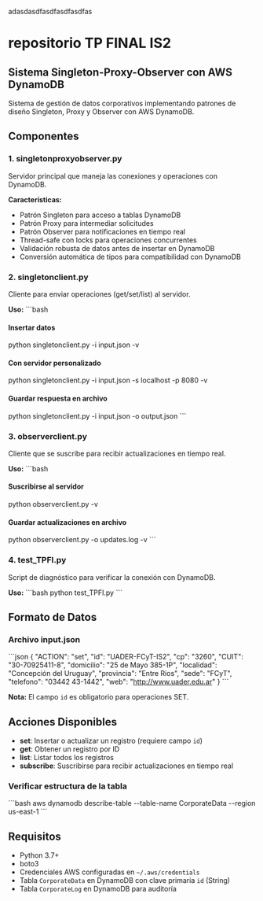 adasdasdfasdfasdfasdfas
# repositorio TP FINAL IS2

## Sistema Singleton-Proxy-Observer con AWS DynamoDB

Sistema de gestión de datos corporativos implementando patrones de diseño Singleton, Proxy y Observer con AWS DynamoDB.

## Componentes

### 1. singletonproxyobserver.py

Servidor principal que maneja las conexiones y operaciones con DynamoDB.

**Características:**

- Patrón Singleton para acceso a tablas DynamoDB
- Patrón Proxy para intermediar solicitudes
- Patrón Observer para notificaciones en tiempo real
- Thread-safe con locks para operaciones concurrentes
- Validación robusta de datos antes de insertar en DynamoDB
- Conversión automática de tipos para compatibilidad con DynamoDB

### 2. singletonclient.py

Cliente para enviar operaciones (get/set/list) al servidor.

**Uso:**
\`\`\`bash

#### Insertar datos

python singletonclient.py -i input.json -v

#### Con servidor personalizado

python singletonclient.py -i input.json -s localhost -p 8080 -v

#### Guardar respuesta en archivo

python singletonclient.py -i input.json -o output.json
\`\`\`

### 3. observerclient.py

Cliente que se suscribe para recibir actualizaciones en tiempo real.

**Uso:**
\`\`\`bash

#### Suscribirse al servidor

python observerclient.py -v

#### Guardar actualizaciones en archivo

python observerclient.py -o updates.log -v
\`\`\`

### 4. test_TPFI.py

Script de diagnóstico para verificar la conexión con DynamoDB.

**Uso:**
\`\`\`bash
python test_TPFI.py
\`\`\`

## Formato de Datos

### Archivo input.json

\`\`\`json
{
  "ACTION": "set",
  "id": "UADER-FCyT-IS2",
  "cp": "3260",
  "CUIT": "30-70925411-8",
  "domicilio": "25 de Mayo 385-1P",
  "localidad": "Concepción del Uruguay",
  "provincia": "Entre Rios",
  "sede": "FCyT",
  "telefono": "03442 43-1442",
  "web": "<http://www.uader.edu.ar>"
}
\`\`\`

**Nota:** El campo `id` es obligatorio para operaciones SET.

## Acciones Disponibles

- **set**: Insertar o actualizar un registro (requiere campo `id`)
- **get**: Obtener un registro por ID
- **list**: Listar todos los registros
- **subscribe**: Suscribirse para recibir actualizaciones en tiempo real

### Verificar estructura de la tabla

\`\`\`bash
aws dynamodb describe-table --table-name CorporateData --region us-east-1
\`\`\`

## Requisitos

- Python 3.7+
- boto3
- Credenciales AWS configuradas en `~/.aws/credentials`
- Tabla `CorporateData` en DynamoDB con clave primaria `id` (String)
- Tabla `CorporateLog` en DynamoDB para auditoría

